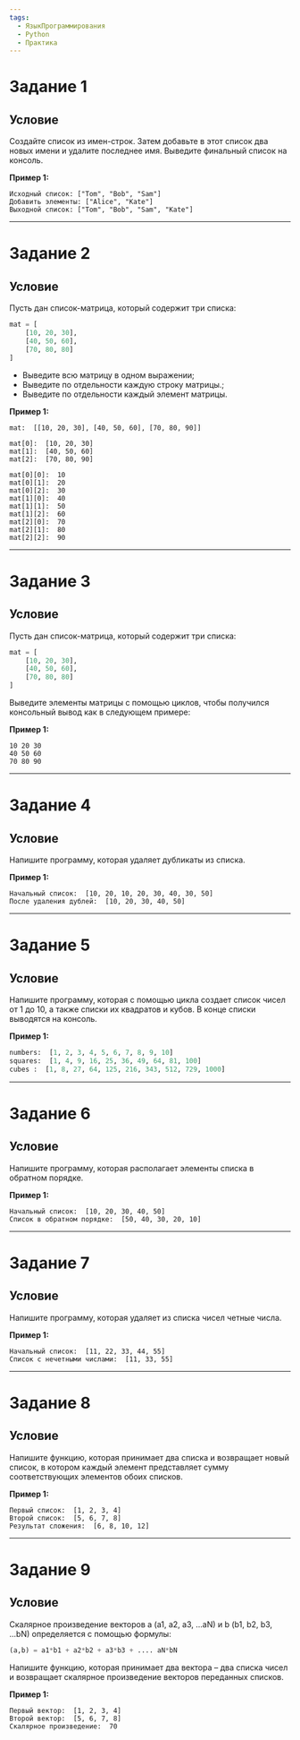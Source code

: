 ```yaml
---
tags:
  - ЯзыкПрограммирования
  - Python
  - Практика
---
```

# Задание 1
## Условие

Создайте список из имен-строк. Затем добавьте в этот список два новых имени и удалите последнее имя. Выведите финальный список на консоль.

**Пример 1:**

```
Исходный список: ["Tom", "Bob", "Sam"]
Добавить элементы: ["Alice", "Kate"]
Выходной список: ["Tom", "Bob", "Sam", "Kate"]
```

---
# Задание 2
## Условие

Пусть дан список-матрица, который содержит три списка:

```python
mat = [
    [10, 20, 30],
    [40, 50, 60],
    [70, 80, 80]
]
```

- Выведите всю матрицу в одном выражении;
- Выведите по отдельности каждую строку матрицы.;
- Выведите по отдельности каждый элемент матрицы.

**Пример 1:**

```
mat:  [[10, 20, 30], [40, 50, 60], [70, 80, 90]]

mat[0]:  [10, 20, 30]
mat[1]:  [40, 50, 60]
mat[2]:  [70, 80, 90]

mat[0][0]:  10
mat[0][1]:  20
mat[0][2]:  30
mat[1][0]:  40
mat[1][1]:  50
mat[1][2]:  60
mat[2][0]:  70
mat[2][1]:  80
mat[2][2]:  90
```

---
# Задание 3
## Условие

Пусть дан список-матрица, который содержит три списка:

```python
mat = [
    [10, 20, 30],
    [40, 50, 60],
    [70, 80, 80]
]
```

Выведите элементы матрицы с помощью циклов, чтобы получился консольный вывод как в следующем примере:

**Пример 1:**

```
10 20 30
40 50 60
70 80 90
```

---
# Задание 4 
## Условие

Напишите программу, которая удаляет дубликаты из списка.

**Пример 1:**

```
Начальный список:  [10, 20, 10, 20, 30, 40, 30, 50]
После удаления дублей:  [10, 20, 30, 40, 50]
```

---
# Задание 5
## Условие

Напишите программу, которая с помощью цикла создает список чисел от 1 до 10, а также списки их квадратов и кубов. В конце списки выводятся на консоль.

**Пример 1:**

```python
numbers:  [1, 2, 3, 4, 5, 6, 7, 8, 9, 10]
squares:  [1, 4, 9, 16, 25, 36, 49, 64, 81, 100]
cubes :  [1, 8, 27, 64, 125, 216, 343, 512, 729, 1000]
```

---
# Задание 6
## Условие

Напишите программу, которая располагает элементы списка в обратном порядке.

**Пример 1:**

```
Начальный список:  [10, 20, 30, 40, 50]
Список в обратном порядке:  [50, 40, 30, 20, 10]
```

---
# Задание 7 
## Условие

Напишите программу, которая удаляет из списка чисел четные числа.

**Пример 1:**

```
Начальный список:  [11, 22, 33, 44, 55]
Список с нечетными числами:  [11, 33, 55]
```

---
# Задание 8
## Условие

Напишите функцию, которая принимает два списка и возвращает новый список, в котором каждый элемент представляет сумму соответствующих элементов обоих списков.

**Пример 1:**

```
Первый список:  [1, 2, 3, 4]
Второй список:  [5, 6, 7, 8]
Результат сложения:  [6, 8, 10, 12]
```

---
# Задание 9

## Условие

Скалярное произведение векторов a (a1, a2, a3, ...aN) и b (b1, b2, b3, ...bN) определяется с помощью формулы:

```python
(a,b) = a1*b1 + a2*b2 + a3*b3 + .... aN*bN
```

Напишите функцию, которая принимает два вектора – два списка чисел и возвращает скалярное произведение векторов переданных списков.

**Пример 1:**

```
Первый вектор:  [1, 2, 3, 4]
Второй вектор:  [5, 6, 7, 8]
Скалярное произведение:  70
```
